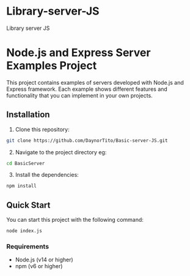 # Library-server-JS
Library server JS

# Node.js and Express Server Examples Project

This project contains examples of servers developed with Node.js and Express framework. Each example shows different features and functionality that you can implement in your own projects.

## Installation
1. Clone this repository:


```bash
git clone https://github.com/DaynorTito/Basic-server-JS.git
```

2. Navigate to the project directory eg:

```bash
cd BasicServer
```
3. Install the dependencies:

```bash
npm install
```

## Quick Start

You can start this project with the following command:


```bash
node index.js
```

### Requirements
- Node.js (v14 or higher)
- npm (v6 or higher)

